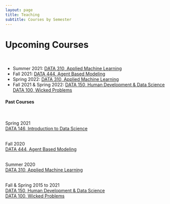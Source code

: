 ```yaml
---
layout: page
title: Teaching
subtitle: Courses by Semester
---
```


<p style = "font-family: 'Open Sans', 'Helvetica Neue', Helvetica, Arial, sans-serif;
  font-size: 20px;
  font-weight: 400;
  margin-bottom: 15px;
  text-align: justify;">

<h1>Upcoming Courses</h1> <br>

<ul>
    <li> Summer 2021: <a href = "https://tyler-frazier.github.io/applied_machine_learning/">DATA 310, Applied Machine Learning</a> </li>
    <li> Fall 2021: <a href = "https://tyler-frazier.github.io/agent_based_modeling/">DATA 444, Agent Based Modeling</a> </li>
    <li> Spring 2022: <a href = "https://tyler-frazier.github.io/applied_machine_learning/">DATA 310, Applied Machine Learning</a></li>
    <li> Fall 2021 & Spring 2022: <a href = "https://tyler-frazier.github.io/evolving_solutions/">DATA 150, Human Development & Data Science</a> <br> <a href = "https://tyler-frazier.github.io/wicked_problems/">DATA 100, Wicked Problems</a></li>
</ul>

<h4>Past Courses</h4> <br>

Spring 2021
<br>
<a href = "https://tyler-frazier.github.io/intro_data_science/">DATA 146, Introduction to Data Science</a>
<br> <br>

Fall 2020
<br>
<a href = "https://tyler-frazier.github.io/agent_based_modeling/">DATA 444, Agent Based Modeling</a>
<br> <br>

Summer 2020
<br>
<a href = "https://tyler-frazier.github.io/applied_machine_learning/">DATA 310, Applied Machine Learning</a>
<br> <br>

Fall & Spring 2015 to 2021
<br>
<a href = "https://tyler-frazier.github.io/evolving_solutions/">DATA 150, Human Development & Data Science</a>
<br>
<a href = "https://tyler-frazier.github.io/wicked_problems/">DATA 100, Wicked Problems</a>
<br>

</p>
